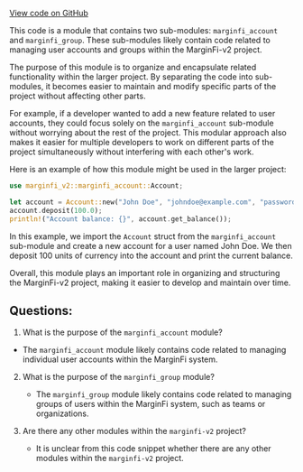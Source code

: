 [View code on GitHub](https://github.com/mrgnlabs/marginfi-v2/src/state/mod.rs)

This code is a module that contains two sub-modules: `marginfi_account` and `marginfi_group`. These sub-modules likely contain code related to managing user accounts and groups within the MarginFi-v2 project. 

The purpose of this module is to organize and encapsulate related functionality within the larger project. By separating the code into sub-modules, it becomes easier to maintain and modify specific parts of the project without affecting other parts. 

For example, if a developer wanted to add a new feature related to user accounts, they could focus solely on the `marginfi_account` sub-module without worrying about the rest of the project. This modular approach also makes it easier for multiple developers to work on different parts of the project simultaneously without interfering with each other's work. 

Here is an example of how this module might be used in the larger project:

```rust
use marginfi_v2::marginfi_account::Account;

let account = Account::new("John Doe", "johndoe@example.com", "password123");
account.deposit(100.0);
println!("Account balance: {}", account.get_balance());
```

In this example, we import the `Account` struct from the `marginfi_account` sub-module and create a new account for a user named John Doe. We then deposit 100 units of currency into the account and print the current balance. 

Overall, this module plays an important role in organizing and structuring the MarginFi-v2 project, making it easier to develop and maintain over time.
## Questions: 
 1. What is the purpose of the `marginfi_account` module?
   - The `marginfi_account` module likely contains code related to managing individual user accounts within the MarginFi system.

2. What is the purpose of the `marginfi_group` module?
   - The `marginfi_group` module likely contains code related to managing groups of users within the MarginFi system, such as teams or organizations.

3. Are there any other modules within the `marginfi-v2` project?
   - It is unclear from this code snippet whether there are any other modules within the `marginfi-v2` project.